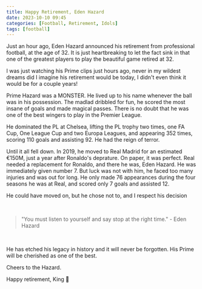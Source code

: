 ```yaml
---
title: Happy Retirement, Eden Hazard
date: 2023-10-10 09:45
categories: [Football, Retirement, Idols]
tags: [football]
---
```


Just an hour ago, Eden Hazard announced his retirement from professional football, at the age of 32. It is just heartbreaking to let the fact sink in that one of the greatest players to play the beautiful game retired at 32.

I was just watching his Prime clips just hours ago, never in my wildest dreams did I imagine his retirement would be today, I didn't even think it would be for a couple years!

Prime Hazard was a MONSTER. He lived up to his name whenever the ball was in his possession. The madlad dribbled for fun, he scored the most insane of goals and made magical passes. There is no doubt that he was one of the best wingers to play in the Premier League.

He dominated the PL at Chelsea, lifting the PL trophy two times, one FA Cup, One League Cup and two Europa Leagues, and appearing 352 times, scoring 110 goals and assisting 92. He had the reign of terror.

Until it all fell down. In 2019, he moved to Real Madrid for an estimated €150M, just a year after Ronaldo's deprature. On paper, it was perfect. Real needed a replacement for Ronaldo, and there he was, Eden Hazard. He was immediately given number 7. But luck was not with him, he faced too many injuries and was out for long. He only made 76 appearances during the four seasons he was at Real, and scored only 7 goals and assisted 12.

He could have moved on, but he chose not to, and I respect his decision

‎

> "You must listen to yourself and say stop at the right time." - Eden Hazard

‎

He has etched his legacy in history and it will never be forgotten. His Prime will be cherished as one of the best.

Cheers to the Hazard.

Happy retirement, King 💙
